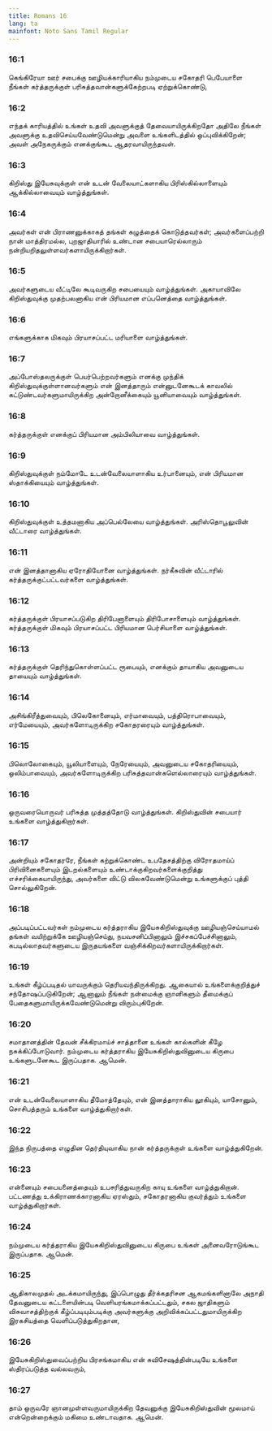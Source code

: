 ```yaml
---
title: Romans 16
lang: ta
mainfont: Noto Sans Tamil Regular
---
```


###  16:1

கெங்கிரேயா ஊர் சபைக்கு ஊழியக்காரியாகிய நம்முடைய சகோதரி பெபேயாளை நீங்கள் கர்த்தருக்குள் பரிசுத்தவான்களுக்கேற்றபடி ஏற்றுக்கொண்டு,

###  16:2

எந்தக் காரியத்தில் உங்கள் உதவி அவளுக்குத் தேவையாயிருக்கிறதோ அதிலே நீங்கள் அவளுக்கு உதவிசெய்யவேண்டுமென்று அவளை உங்களிடத்தில் ஒப்புவிக்கிறேன்; அவள் அநேகருக்கும் எனக்குங்கூட ஆதரவாயிருந்தவள்.

###  16:3

கிறிஸ்து இயேசுவுக்குள் என் உடன் வேலையாட்களாகிய பிரிஸ்கில்லாளையும் ஆக்கில்லாவையும் வாழ்த்துங்கள்.

###  16:4

அவர்கள் என் பிராணனுக்காகத் தங்கள் கழுத்தைக் கொடுத்தவர்கள்; அவர்களைப்பற்றி நான் மாத்திரமல்ல, புறஜாதியாரில் உண்டான சபையாரெல்லாரும் நன்றியறிதலுள்ளவர்களாயிருக்கிறார்கள்.

###  16:5

அவர்களுடைய வீட்டிலே கூடிவருகிற சபையையும் வாழ்த்துங்கள். அகாயாவிலே கிறிஸ்துவுக்கு முதற்பலனாகிய என் பிரியமான எப்பனெத்தை வாழ்த்துங்கள்.

###  16:6

எங்களுக்காக மிகவும் பிரயாசப்பட்ட மரியாளை வாழ்த்துங்கள்.

###  16:7

அப்போஸ்தலருக்குள் பெயர்பெற்றவர்களும் எனக்கு முந்திக் கிறிஸ்துவுக்குள்ளானவர்களும் என் இனத்தாரும் என்னுடனேகூடக் காவலில் கட்டுண்டவர்களுமாயிருக்கிற அன்றோனீக்கையும் யூனியாவையும் வாழ்த்துங்கள்.

###  16:8

கர்த்தருக்குள் எனக்குப் பிரியமான அம்பிலியாவை வாழ்த்துங்கள்.

###  16:9

கிறிஸ்துவுக்குள் நம்மோடே உடன்வேலையாளாகிய உர்பானையும், என் பிரியமான ஸ்தாக்கியையும் வாழ்த்துங்கள்.

###  16:10

கிறிஸ்துவுக்குள் உத்தமனாகிய அப்பெல்லேயை வாழ்த்துங்கள். அரிஸ்தொபூலுவின் வீட்டாரை வாழ்த்துங்கள்.

###  16:11

என் இனத்தானாகிய ஏரோதியோனை வாழ்த்துங்கள். நர்கீசுவின் வீட்டாரில் கர்த்தருக்குட்பட்டவர்களை வாழ்த்துங்கள்.

###  16:12

கர்த்தருக்குள் பிரயாசப்படுகிற திரிபேனாளையும் திரிபோசாளையும் வாழ்த்துங்கள். கர்த்தருக்குள் மிகவும் பிரயாசப்பட்ட பிரியமான பெர்சியாளை வாழ்த்துங்கள்.

###  16:13

கர்த்தருக்குள் தெரிந்துகொள்ளப்பட்ட ரூபையும், எனக்கும் தாயாகிய அவனுடைய தாயையும் வாழ்த்துங்கள்.

###  16:14

அசிங்கிரீத்துவையும், பிலெகோனையும், எர்மாவையும், பத்திரொபாவையும், எர்மேயையும், அவர்களோடிருக்கிற சகோதரரையும் வாழ்த்துங்கள்.

###  16:15

பிலொலோகையும், யூலியாளையும், நேரேயையும், அவனுடைய சகோதரியையும், ஒலிம்பாவையும், அவர்களோடிருக்கிற பரிசுத்தவான்களெல்லாரையும் வாழ்த்துங்கள்.

###  16:16

ஒருவரையொருவர் பரிசுத்த முத்தத்தோடு வாழ்த்துங்கள். கிறிஸ்துவின் சபையார் உங்களை வாழ்த்துகிறார்கள்.

###  16:17

அன்றியும் சகோதரரே, நீங்கள் கற்றுக்கொண்ட உபதேசத்திற்கு விரோதமாய்ப் பிரிவினைகளையும் இடறல்களையும் உண்டாக்குகிறவர்களைக்குறித்து எச்சரிக்கையாயிருந்து, அவர்களை விட்டு விலகவேண்டுமென்று உங்களுக்குப் புத்தி சொல்லுகிறேன்.

###  16:18

அப்படிப்பட்டவர்கள் நம்முடைய கர்த்தராகிய இயேசுகிறிஸ்துவுக்கு ஊழியஞ்செய்யாமல் தங்கள் வயிற்றுக்கே ஊழியஞ்செய்து, நயவசனிப்பினாலும் இச்சகப்பேச்சினாலும், கபடில்லாதவர்களுடைய இருதயங்களை வஞ்சிக்கிறவர்களாயிருக்கிறார்கள்.

###  16:19

உங்கள் கீழ்ப்படிதல் யாவருக்கும் தெரியவந்திருக்கிறது. ஆகையால் உங்களைக்குறித்துச் சந்தோஷப்படுகிறேன்; ஆனாலும் நீங்கள் நன்மைக்கு ஞானிகளும் தீமைக்குப் பேதைகளுமாயிருக்கவேண்டுமென்று விரும்புகிறேன்.

###  16:20

சமாதானத்தின் தேவன் சீக்கிரமாய்ச் சாத்தானை உங்கள் கால்களின் கீழே நசுக்கிப்போடுவார். நம்முடைய கர்த்தராகிய இயேசுகிறிஸ்துவினுடைய கிருபை உங்களுடனேகூட இருப்பதாக. ஆமென்.

###  16:21

என் உடன்வேலையாளாகிய தீமோத்தேயும், என் இனத்தாராகிய லூகியும், யாசோனும், சொசிபத்தரும் உங்களை வாழ்த்துகிறார்கள்.

###  16:22

இந்த நிருபத்தை எழுதின தெர்தியுவாகிய நான் கர்த்தருக்குள் உங்களை வாழ்த்துகிறேன்.

###  16:23

என்னையும் சபையனைத்தையும் உபசரித்துவருகிற காயு உங்களை வாழ்த்துகிறான். பட்டணத்து உக்கிராணக்காரனாகிய ஏரஸ்தும், சகோதரனாகிய குவர்த்தும் உங்களை வாழ்த்துகிறார்கள்.

###  16:24

நம்முடைய கர்த்தராகிய இயேசுகிறிஸ்துவினுடைய கிருபை உங்கள் அனைவரோடுங்கூட இருப்பதாக. ஆமென்.

###  16:25

ஆதிகாலமுதல் அடக்கமாயிருந்து, இப்பொழுது தீர்க்கதரிசன ஆகமங்களினாலே அநாதி தேவனுடைய கட்டளையின்படி வெளியரங்கமாக்கப்பட்டதும், சகல ஜாதிகளும் விசுவாசத்திற்குக் கீழ்ப்படியும்படிக்கு அவர்களுக்கு அறிவிக்கப்பட்டதுமாயிருக்கிற இரகசியத்தை வெளிப்படுத்துகிறதான,

###  16:26

இயேசுகிறிஸ்துவைப்பற்றிய பிரசங்கமாகிய என் சுவிசேஷத்தின்படியே உங்களை ஸ்திரப்படுத்த வல்லவரும்,

###  16:27

தாம் ஒருவரே ஞானமுள்ளவருமாயிருக்கிற தேவனுக்கு இயேசுகிறிஸ்துவின் மூலமாய் என்றென்றைக்கும் மகிமை உண்டாவதாக. ஆமென்.

